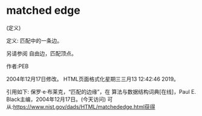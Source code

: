 # matched edge


(定义)



定义:
匹配中的一条边。



另请参阅
自由边，匹配顶点。


作者:PEB







2004年12月17日修改。
HTML页面格式化星期三三月13 12:42:46 2019。



引用如下:
保罗·e·布莱克，“匹配的边缘”，在
算法与数据结构词典[在线]，Paul E. Black主编，2004年12月17日。(今天访问)
可从:https://www.nist.gov/dads/HTML/matchededge.html获得